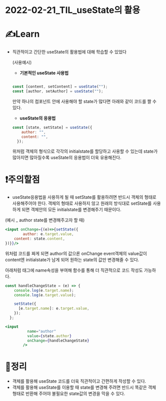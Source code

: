# 2022-02-21_TIL_useState의 활용

# ✍️Learn

- 직관적이고 간단한 useState의 활용법에 대해 학습할 수 있었다
    
    
    (사용예시)
    
    - **기본적인 useState 사용법**
    
    ```jsx
    
    const [content, setContent] = useState("");
    const [author, setAuthor] = useState("");
    
    ```
    
    만약 하나의 컴포넌트 안에 사용해야 할 state가 많다면 아래와 같이 코드를 짤 수 있다.
    
    - **useState의 응용법**
    
    ```jsx
    const [state, setState] = useState({
        author: "",
        content: "",
      });
    ```
    
    위처럼 객체의 형식으로 각각의 initialstate를 할당하고 사용할 수 있는데 state가 많아지면 많아질수록 useState의 응용법이 더욱 유용해진다.
    

# ❗주의할점

- useState응용법을 사용하게 될 때 setState를 활용하려면 반드시 객체의 형태로 사용해주어야 한다. 객체의 형태로 사용하지 않고 원래의 방식대로 setState를 사용하게 되면 객체안의 모든 initialstate를 변경해주기 때문이다.

(예시 _ author state를 변경해주고자 할 때)

```jsx
<input onChange={(e)=>{setState({
		author: e.target.value,
    content: state.content,
})}}/>
```

위처럼 코드를 짜게 되면 author의 값으론 onChange event객체의 value값이 content엔 initialstate가 남게 되어 원하는 state의 값만 변경해줄 수 있다.

아래처럼 태그에 name속성을 부여해  함수를 통해 더 직관적으로 코드 작성도 가능하다.

```jsx
const handleChangeState = (e) => {
    console.log(e.target.name);
    console.log(e.target.value);

    setState({
      [e.target.name]: e.target.value,
    });
  };

<input
          name="author"
          value={state.author}
          onChange={handleChangeState}
        />
```

# 🤷정리

- 객체를 활용해 useState 코드를 더욱 직관적이고 간편하게 작성할 수 있다.
- 객체를 활용해 useState를 이용할 때 state를 변경해 주려면 반드시 똑같은 객체 형태로 반환해 주어야 불필요한 state값의 변경을 막을 수 있다.